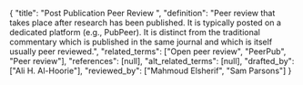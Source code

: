 {
    "title": "Post Publication Peer Review ",
    "definition": "Peer review that takes place after research has been published. It is typically posted on a dedicated platform (e.g., PubPeer). It is distinct from the traditional commentary which is published in the same journal and which is itself usually peer reviewed.",
    "related_terms": ["Open peer review", "PeerPub", "Peer review"],
    "references": [null],
    "alt_related_terms": [null],
    "drafted_by": ["Ali H. Al-Hoorie"],
    "reviewed_by": ["Mahmoud Elsherif", "Sam Parsons"]
  }
